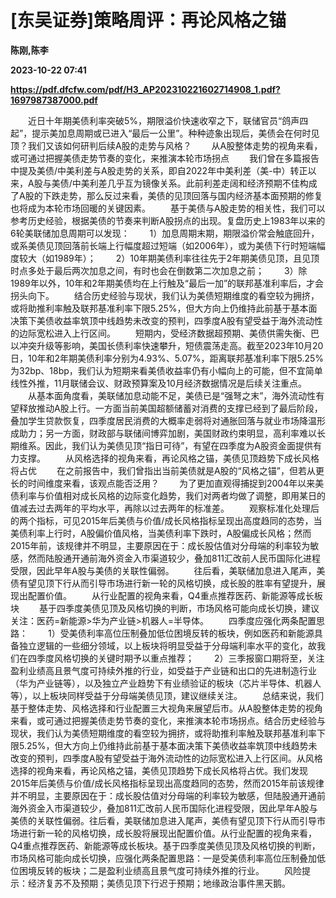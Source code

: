 # [东吴证券]策略周评：再论风格之锚
**陈刚,陈李**

**2023-10-22 07:41**

**https://pdf.dfcfw.com/pdf/H3_AP202310221602714908_1.pdf?1697987387000.pdf**

　　近日十年期美债利率突破5%，期限溢价快速收窄之下，联储官员“鸽声四起”，提示美加息周期或已进入“最后一公里”。种种迹象出现后，美债会在何时见顶？我们又该如何研判后续A股的走势与风格？ 　　从A股整体走势的视角来看，或可通过把握美债走势节奏的变化，来推演本轮市场拐点 　　我们曾在多篇报告中提及美债/中美利差与A股走势的关系，即自2022年中美利差（美-中）转正以来，A股与美债/中美利差几乎互为镜像关系。此前利差走阔和经济预期不佳构成了A股的下跌走势，那么反过来看，美债的见顶回落与国内经济基本面预期的修复也将成为本轮市场回暖的关键因素。 　　基于美债与A股走势的相关性，我们可以参考历史经验，根据美债的节奏来判断A股拐点的出现。复盘历史上1983年以来的6轮美联储加息周期可以发现： 　　1）加息周期末期，期限溢价常会触底回升，或系美债见顶回落前长端上行幅度超过短端（如2006年），或为美债下行时短端幅度较大（如1989年）； 　　2）10年期美债利率往往先于2年期美债见顶，且见顶时点多处于最后两次加息之间，有时也会在倒数第二次加息之前； 　　3）除1989年以外，10年和2年期美债均在上行触及“最后一加”的联邦基准利率后，才会拐头向下。 　　结合历史经验与现状，我们认为美债短期维度的看空较为拥挤，或将助推利率触及联邦基准利率下限5.25%，但大方向上仍维持此前基于基本面决策下美债收益率筑顶中线趋势未改变的预判，四季度A股有望受益于海外流动性的边际宽松进入上行区间。 　　短期内，受经济数据超预期、美债供需失衡、巴以冲突升级等影响，美国长债利率快速攀升，短债震荡走高。截至2023年10月20日，10年和2年期美债利率分别为4.93%、5.07%，距离联邦基准利率下限5.25%为32bp、18bp，我们认为短期来看美债收益率仍有小幅向上的可能，但不宜简单线性外推，11月联储会议、财政预算案及10月经济数据情况是后续关注重点。 　　从基本面角度看，美联储加息动能不足，美债已是“强弩之末”，海外流动性有望释放推动A股上行。一方面当前美国超额储蓄对消费的支撑已经到了最后阶段，叠加学生贷款恢复，四季度居民消费的大概率走弱将对通胀回落与就业市场降温形成助力；另一方面，财政部与联储间博弈加剧，美国财政约束明显，高利率难以长期维系。因此，我们认为美债见顶“指日可待”，有望在四季度为A股资金面提供有力支撑。 　　从风格选择的视角来看，再论风格之锚，美债见顶趋势下成长风格将占优 　　在之前报告中，我们曾指出当前美债就是A股的“风格之锚”，但若从更长的时间维度来看，该观点能否泛用？ 　　为了更加直观得捕捉到2004年以来美债利率与价值相对成长风格的边际变化趋势，我们对两者均做了调整，即用某日的值减去过去两年的平均水平，再除以过去两年的标准差。 　　观察标准化处理后的两个指标，可见2015年后美债与价值/成长风格指标呈现出高度趋同的态势，当美债利率上行时，A股偏价值风格，当美债利率下跌时，A股偏成长风格；然而2015年前，该规律并不明显，主要原因在于：成长股估值对分母端的利率较为敏感，然而陆股通开通前海外资金入市渠道较少，叠加811汇改前人民币国际化进程受限，因此早年A股与美债的关联性偏弱。 　　往后看，美联储加息进入尾声，美债有望见顶下行从而引导市场进行新一轮的风格切换，成长股的胜率有望提升，展现出配置价值。 　　从行业配置的视角来看，Q4重点推荐医药、新能源等成长板块 　　基于四季度美债见顶及风格切换的判断，市场风格可能向成长切换，建议关注：医药=新能源>华为产业链>机器人=半导体。 　　四季度应强化两条配置思路： 　　1）受美债利率高位压制叠加低位困境反转的板块，例如医药和新能源具备独立逻辑的一些细分领域，以上板块将明显受益于分母端利率水平的变化，故我们在四季度风格切换的关键时期予以重点推荐； 　　2）三季报窗口期将至，关注盈利业绩高且景气度可持续外推的行业，如受益于产业链和出口的先进制造行业（华为产业链等），以及独立产业趋势下有业绩验证的板块（芯片半导体、机器人等），以上板块同样受益于分母端美债见顶，建议继续关注。 　　总结来说，我们基于整体走势、风格选择和行业配置三大视角来展望后市。从A股整体走势的视角来看，或可通过把握美债走势节奏的变化，来推演本轮市场拐点。结合历史经验与现状，我们认为美债短期维度的看空较为拥挤，或将助推利率触及联邦基准利率下限5.25%，但大方向上仍维持此前基于基本面决策下美债收益率筑顶中线趋势未改变的预判，四季度A股有望受益于海外流动性的边际宽松进入上行区间。从风格选择的视角来看，再论风格之锚，美债见顶趋势下成长风格将占优。我们发现2015年后美债与价值/成长风格指标呈现出高度趋同的态势，然而2015年前该规律并不明显，主要原因在于：成长股估值对分母端的利率较为敏感，但陆股通开通前海外资金入市渠道较少，叠加811汇改前人民币国际化进程受限，因此早年A股与美债的关联性偏弱。往后看，美联储加息进入尾声，美债有望见顶下行从而引导市场进行新一轮的风格切换，成长股将展现出配置价值。从行业配置的视角来看，Q4重点推荐医药、新能源等成长板块。基于四季度美债见顶及风格切换的判断，市场风格可能向成长切换，应强化两条配置思路：一是受美债利率高位压制叠加低位困境反转的板块；二是盈利业绩高且景气度可持续外推的行业。 　　风险提示：经济复苏不及预期；美债见顶下行迟于预期；地缘政治事件黑天鹅。